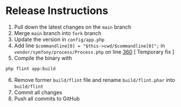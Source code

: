 # Release Instructions

1. Pull down the latest changes on the `main` branch
2. Merge `main` branch into `fork` branch
3. Update the version in `config/app.php`
4. Add line `$commandline[0] = "$this->cwd/$commandline[0]";` in `vendor/symfony/process/Process.php` on line [360](https://github.com/laravel-zero/laravel-zero/issues/492) [ Temporary fix ]
5. Compile the binary with

```zsh
php flint app:build
```

6. Remove former `build/flint` file and rename `build/flint.phar` into `build/flint`
6. Commit all changes
7. Push all commits to GitHub
